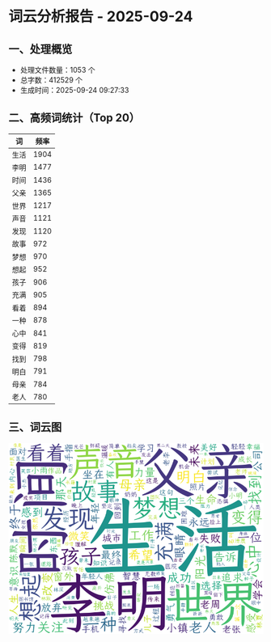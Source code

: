 # 词云分析报告 - 2025-09-24

## 一、处理概览
- 处理文件数量：1053 个
- 总字数：412529 个
- 生成时间：2025-09-24 09:27:33

## 二、高频词统计（Top 20）
| 词 | 频率 |
|----|----|
| 生活 | 1904 |
| 李明 | 1477 |
| 时间 | 1436 |
| 父亲 | 1365 |
| 世界 | 1217 |
| 声音 | 1121 |
| 发现 | 1120 |
| 故事 | 972 |
| 梦想 | 970 |
| 想起 | 952 |
| 孩子 | 906 |
| 充满 | 905 |
| 看着 | 894 |
| 一种 | 878 |
| 心中 | 841 |
| 变得 | 819 |
| 找到 | 798 |
| 明白 | 791 |
| 母亲 | 784 |
| 老人 | 780 |


## 三、词云图
![词云图](../images/wordcloud_20250924.png)
